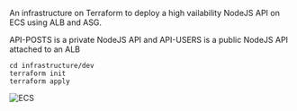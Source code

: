 An infrastructure on Terraform to deploy a high vailability NodeJS API on ECS using ALB and ASG.

API-POSTS is a private NodeJS API and API-USERS is a public NodeJS API attached to an ALB

```ssh
cd infrastructure/dev
terraform init
terraform apply
```

![ECS](https://i.imgur.com/NcUEv2K.png)
